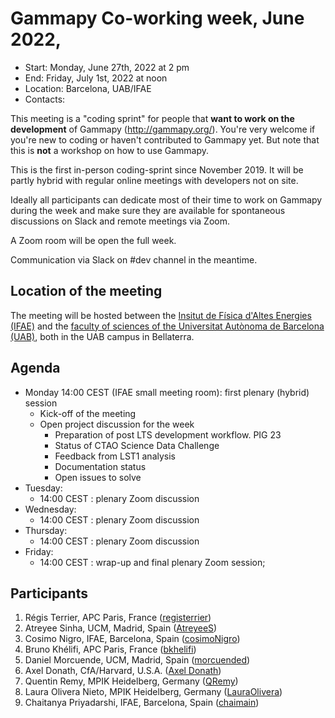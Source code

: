 # Gammapy Co-working week, June 2022,

* Start: Monday, June 27th, 2022 at 2 pm
* End: Friday, July 1st, 2022 at noon
* Location: Barcelona, UAB/IFAE
* Contacts: 

This meeting is a "coding sprint" for people that **want to work on the development** of Gammapy
(http://gammapy.org/). You're very welcome if you're new to coding or haven't contributed to
Gammapy yet. But note that this is **not** a workshop on how to use Gammapy.

This is the first in-person coding-sprint since November 2019. It will be partly hybrid with regular
online meetings with developers not on site.

Ideally all participants can dedicate most of their time to work on Gammapy during the week and make sure they are available for spontaneous discussions on Slack and remote meetings via Zoom.

A Zoom room will be open the full week. 

Communication via Slack on #dev channel in the meantime.


## Location of the meeting
The meeting will be hosted between the [Insitut de Física d'Altes Energies (IFAE)](https://www.ifae.es/) and the [faculty of sciences of the Universitat Autònoma de Barcelona (UAB)](https://www.uab.cat/ciencies/), both in the UAB campus in Bellaterra.


## Agenda
- Monday 14:00 CEST (IFAE small meeting room): first plenary (hybrid) session
  - Kick-off of the meeting
  - Open project discussion for the week
    - Preparation of post LTS development workflow. PIG 23
    - Status of CTAO Science Data Challenge
    - Feedback from LST1 analysis
    - Documentation status
    - Open issues to solve  
- Tuesday: 
  - 14:00 CEST : plenary Zoom discussion 
- Wednesday:
  - 14:00 CEST : plenary Zoom discussion 
- Thursday:
  - 14:00 CEST : plenary Zoom discussion 
- Friday: 
  - 14:00 CEST : wrap-up and final plenary Zoom session;

## Participants

1. Régis Terrier, APC Paris, France ([registerrier](https://github.com/registerrier))
2. Atreyee Sinha, UCM, Madrid, Spain ([AtreyeeS](https://github.com/AtreyeeS))
3. Cosimo Nigro, IFAE, Barcelona, Spain ([cosimoNigro](https://github.com/cosimoNigro))
4. Bruno Khélifi, APC Paris, France ([bkhelifi](https://github.com/bkhelifi))
5. Daniel Morcuende, UCM, Madrid, Spain ([morcuended](https://github.com/morcuended))
6. Axel Donath, CfA/Harvard, U.S.A. ([Axel Donath](mailto:axel.donath@mpi-hd.mpg.de))
7. Quentin Remy, MPIK Heidelberg, Germany ([QRemy](https://github.com/QRemy))
8. Laura Olivera Nieto, MPIK Heidelberg, Germany ([LauraOlivera](https://github.com/LauraOlivera))
9. Chaitanya Priyadarshi, IFAE, Barcelona, Spain ([chaimain](https://github.com/chaimain))
